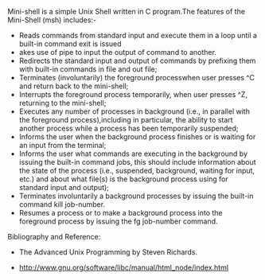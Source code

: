 Mini-shell is a simple  Unix Shell written in C program.The features of the Mini-Shell (msh) includes:-
  * Reads commands from standard input and execute them in a loop until a  built-in command exit is issued
  * akes use of pipe to input the output of command to another.
  * Redirects the standard input and output of commands by prefixing them with built-in commands in file and out file;
  * Terminates (involuntarily) the foreground processwhen user presses ^C and return back to the mini-shell;
  * Interrupts the foreground process temporarily, when user presses ^Z, returning to the mini-shell;
  * Executes any number of processes in background (i.e., in parallel with the foreground process),including in particular, the ability to start another process  while a process has been temporarily suspended;
  * Informs the user when the background process finishes or is  waiting for an input from the terminal;
  * Informs the user what commands are executing in the background by issuing  the built-in command jobs, this should include information about the state of the process (i.e., suspended, background, waiting for input, etc.) and about what file(s) is the background process using for standard input and output);
  * Terminates involuntarily a background processes by issuing the built-in command kill job-number.
  * Resumes a process or to make a background process into the foreground process  by issuing the fg job-number command.


Bibliography and Reference:

  * The Advanced Unix Programming by Steven Richards.

  * http://www.gnu.org/software/libc/manual/html_node/index.html